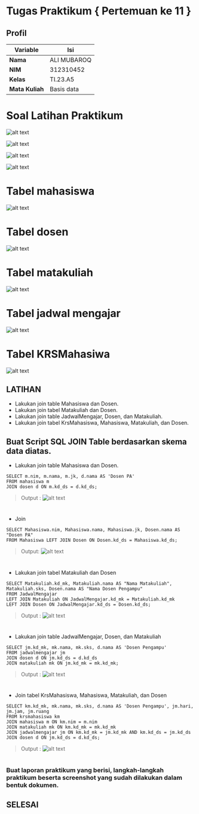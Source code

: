 # Tugas Praktikum { Pertemuan ke 11 }

## Profil
| Variable | Isi |
| -------- | --- |
| **Nama** | ALI MUBAROQ |
| **NIM** | 312310452 |
| **Kelas** | TI.23.A5 |
| **Mata Kuliah** | Basis data |

# Soal Latihan Praktikum 

![alt text](<gambar/tabel M.png>)

![alt text](<gambar/tabel D&MK.png>)

![alt text](<gambar/tabel JM.png>)

![alt text](<gambar/tabel KRSM.png>)

# Tabel mahasiswa
![alt text](<gambar/img 1.png>)

# Tabel dosen
![alt text](<gambar/img 2.png>)

# Tabel matakuliah
![alt text](<gambar/img 3.png>)

# Tabel jadwal mengajar
![alt text](<gambar/img 4.png>)

# Tabel KRSMahasiwa
![alt text](<gambar/img 5.png>)

## LATIHAN

- Lakukan join table Mahasiswa dan Dosen.
- Lakukan join tabel Matakuliah dan Dosen.
- Lakukan join table JadwalMengajar, Dosen, dan Matakuliah.
- Lakukan join tabel KrsMahasiswa, Mahasiswa, Matakuliah, dan Dosen.

## Buat Script SQL JOIN Table berdasarkan skema data diatas.

- Lakukan join table Mahasiswa dan Dosen.
```
SELECT m.nim, m.nama, m.jk, d.nama AS 'Dosen PA'
FROM mahasiswa m
JOIN dosen d ON m.kd_ds = d.kd_ds;
```
>Output :
![alt text](<gambar/img 6.png>)
#
- Join
```
SELECT Mahasiswa.nim, Mahasiswa.nama, Mahasiswa.jk, Dosen.nama AS "Dosen PA"
FROM Mahasiswa LEFT JOIN Dosen ON Dosen.kd_ds = Mahasiswa.kd_ds;
```
>Output:
![alt text](<gambar/img 7.png>)
#

- Lakukan join tabel Matakuliah dan Dosen
```
SELECT Matakuliah.kd_mk, Matakuliah.nama AS "Nama Matakuliah", Matakuliah.sks, Dosen.nama AS "Nama Dosen Pengampu"
FROM JadwalMengajar
LEFT JOIN Matakuliah ON JadwalMengajar.kd_mk = Matakuliah.kd_mk
LEFT JOIN Dosen ON JadwalMengajar.kd_ds = Dosen.kd_ds;
```
>Output :
![alt text](<gambar/img 8.png>)
#
- Lakukan join table JadwalMengajar, Dosen, dan Matakuliah
```
SELECT jm.kd_mk, mk.nama, mk.sks, d.nama AS 'Dosen Pengampu'
FROM jadwalmengajar jm
JOIN dosen d ON jm.kd_ds = d.kd_ds
JOIN matakuliah mk ON jm.kd_mk = mk.kd_mk;
```
>Output :
![alt text](<gambar/img 9.png>)
#
-  Join tabel KrsMahasiswa, Mahasiswa, Matakuliah, dan Dosen
```
SELECT km.kd_mk, mk.nama, mk.sks, d.nama AS 'Dosen Pengampu', jm.hari, jm.jam, jm.ruang
FROM krsmahasiswa km
JOIN mahasiswa m ON km.nim = m.nim
JOIN matakuliah mk ON km.kd_mk = mk.kd_mk
JOIN jadwalmengajar jm ON km.kd_mk = jm.kd_mk AND km.kd_ds = jm.kd_ds
JOIN dosen d ON jm.kd_ds = d.kd_ds;
```
>Output :
![alt text](<gambar/img 10.png>)
#

### Buat laporan praktikum yang berisi, langkah-langkah praktikum beserta screenshot yang sudah dilakukan dalam bentuk dokumen.

## SELESAI
